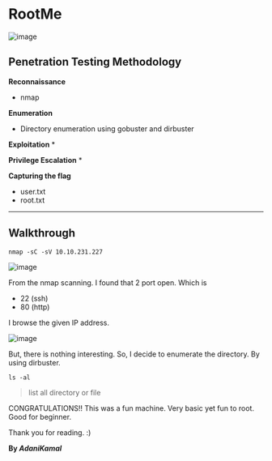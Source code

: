 # RootMe

![image](https://user-images.githubusercontent.com/44063862/94501784-3b849900-0235-11eb-924c-f15926a6864e.png)

## Penetration Testing Methodology

**Reconnaissance**
* nmap

**Enumeration**
* Directory enumeration using gobuster and dirbuster

**Exploitation**
* 

**Privilege Escalation**
* 

**Capturing the flag**
* user.txt
* root.txt
_______________________________________________________________________________________________________

## Walkthrough

```
nmap -sC -sV 10.10.231.227
```

![image](https://user-images.githubusercontent.com/44063862/85245613-baba4200-b47a-11ea-8e23-7cda437d5fcd.png)

From the nmap scanning. I found that 2 port open. Which is
* 22 (ssh)
* 80 (http)

I browse the given IP address.

![image](https://user-images.githubusercontent.com/44063862/94501885-6838b080-0235-11eb-8aa9-bce47bb4f992.png)

But, there is nothing interesting. So, I decide to enumerate the directory. By using dirbuster.


```
ls -al
```

> list all directory or file 


CONGRATULATIONS!! This was a fun machine. Very basic yet fun to root. Good for beginner.

Thank you for reading. :)

**By _AdaniKamal_**

